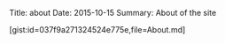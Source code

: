 Title: about
Date: 2015-10-15
Summary: About of the site

[gist:id=037f9a271324524e775e,file=About.md]
